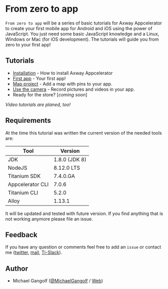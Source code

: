 # From zero to app

`From zero to app` will be a series of basic tutorials for Axway Appcelerator to create your first mobile app for Android and iOS using the power of JavaScript. You just need some basic JavaScript knowledge and a Linux, Windows or Mac (for iOS development). The tutorials will guide you from zero to your first app!

## Tutorials
* [Installation](https://github.com/m1ga/titanium_with_atom) - How to install Axway Appcelerator
* [First app](./first_app.md) - Your first app!
* [Map project](./map_project.md) - Add a map with pins to your app.
* [Use the camera](./camera.md) - Record pictures and videos in your app.
* Ready for the store? [_coming soon_]

_Video tutorials are planed, too!_

## Requirements
At the time this tutorial was written the current version of the needed tools are:

| Tool | Version |
| --- | --- |
| JDK | 1.8.0 (JDK 8) |
| NodeJS | 8.12.0 LTS |
| Titanium SDK | 7.4.0.GA |
| Appcelerator CLI | 7.0.6 |
| Titanium CLI |5.2.0 |  
| Alloy | 1.13.1 |

It will be updated and tested with future version. If you find anything that is not working anymore please file an issue.


## Feedback
If you have any question or comments feel free to add an `issue` or contact me ([twitter](https://twitter.com/MichaelGangolf), [mail](miga@migaweb.de), [Ti-Slack](http://tislack.org/)).

## Author
- Michael Gangolf ([@MichaelGangolf](https://twitter.com/MichaelGangolf) / [Web](http://migaweb.de))
